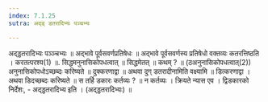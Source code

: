 ```yaml
---
index: 7.1.25
sutra: अद्ड् डतरादिभ्यः पञ्चभ्यः

---
```

 अद्ड्डतरादिभ्यः पञ्ञ्चभ्यः ॥ अद्भावे पूर्वसवर्णप्रतिषेधः ॥ अद्भावे पूर्वसवर्णस्य प्रतिषेधो वक्तव्यः कतरत्तिष्ठति । करतत्परश्य(1) ॥. सिद्धमनुनासिकोपधत्वात् ॥ सिद्धमेतत् ॥ कथम् ? ॥ (ठअनुनासिकोपधत्वात्(2)) अनुनासिकोपधोऽच्छब्दः करिष्यते ॥ दुक्करणाद्वा ॥ अथवा दुग् डतरादीनामिति वक्ष्यामि ॥ डित्करणाद्वा । अथवा डिदच्छब्दः करिष्यते ॥ स तर्हि डकारः कर्तव्यः ? ॥ न कर्तव्यः । क्रियते न्यास एव । द्विडकारको निर्देशः,  - अद्ड्डतरादिभ्य इति । (अद्ड्डतरादिभ्यः) ॥ 
